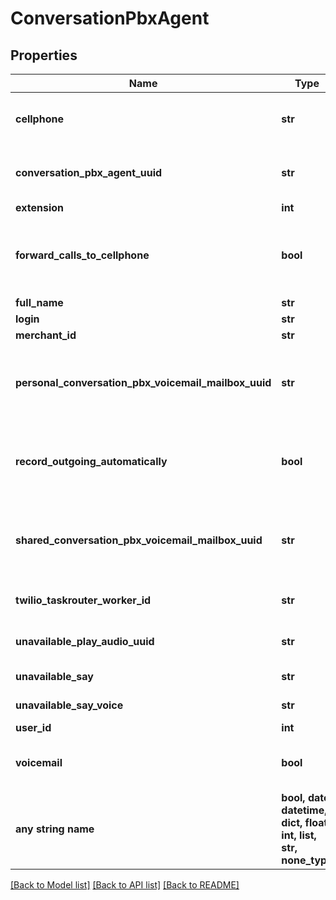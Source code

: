 # ConversationPbxAgent


## Properties
Name | Type | Description | Notes
------------ | ------------- | ------------- | -------------
**cellphone** | **str** | Cellphone number of agent in E.164 format | [optional] 
**conversation_pbx_agent_uuid** | **str** | Conversation Pbx Agent unique identifier | [optional] 
**extension** | **int** | Extension | [optional] 
**forward_calls_to_cellphone** | **bool** | True if calls to this agent should be forwarded to their cellphone | [optional] 
**full_name** | **str** | Full name | [optional] 
**login** | **str** | Agent login | [optional] 
**merchant_id** | **str** | Merchant Id | [optional] 
**personal_conversation_pbx_voicemail_mailbox_uuid** | **str** | Personal Conversation Pbx Voicemail Mailbox UUID | [optional] 
**record_outgoing_automatically** | **bool** | True if outgoing calls should be automatically recorded | [optional] 
**shared_conversation_pbx_voicemail_mailbox_uuid** | **str** | Shared Conversation Pbx Voicemail Mailbox UUID | [optional] 
**twilio_taskrouter_worker_id** | **str** | Twilio taskrouter worker Id | [optional] 
**unavailable_play_audio_uuid** | **str** | Unavailable play audio UUID | [optional] 
**unavailable_say** | **str** | Unavailable say | [optional] 
**unavailable_say_voice** | **str** | Unavailable say voice | [optional] 
**user_id** | **int** | User Id | [optional] 
**voicemail** | **bool** | True if this agent has voicemail configured | [optional] 
**any string name** | **bool, date, datetime, dict, float, int, list, str, none_type** | any string name can be used but the value must be the correct type | [optional]

[[Back to Model list]](../README.md#documentation-for-models) [[Back to API list]](../README.md#documentation-for-api-endpoints) [[Back to README]](../README.md)


